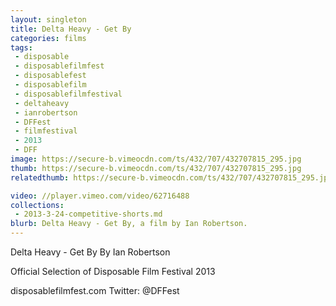```yaml
---
layout: singleton
title: Delta Heavy - Get By
categories: films
tags:
 - disposable
 - disposablefilmfest
 - disposablefest
 - disposablefilm
 - disposablefilmfestival
 - deltaheavy
 - ianrobertson
 - DFFest
 - filmfestival
 - 2013
 - DFF
image: https://secure-b.vimeocdn.com/ts/432/707/432707815_295.jpg
thumb: https://secure-b.vimeocdn.com/ts/432/707/432707815_295.jpg
relatedthumb: https://secure-b.vimeocdn.com/ts/432/707/432707815_295.jpg

video: //player.vimeo.com/video/62716488
collections:
 - 2013-3-24-competitive-shorts.md
blurb: Delta Heavy - Get By, a film by Ian Robertson.
---
```


Delta Heavy - Get By
By Ian Robertson

Official Selection of Disposable Film Festival 2013

disposablefilmfest.com
Twitter: @DFFest